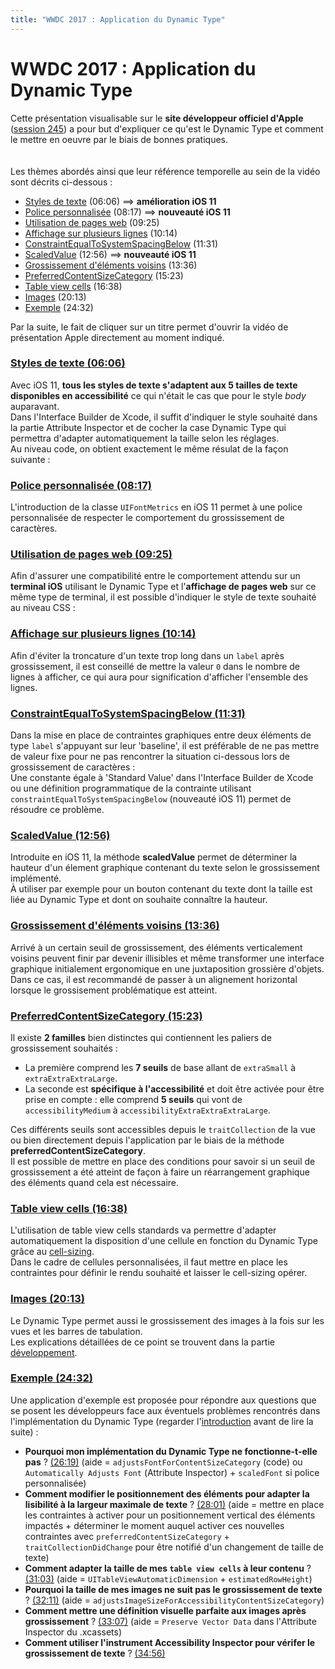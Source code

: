 ```yaml
---
title: "WWDC 2017 : Application du Dynamic Type"
---
```


# WWDC 2017 : Application du Dynamic Type

Cette présentation visualisable sur le **site développeur officiel d'Apple** ([session 245](https://developer.apple.com/videos/play/wwdc2017/245/)) a pour but d'expliquer ce qu'est le <span lang="en">Dynamic Type</span> et comment le mettre en oeuvre par le biais de bonnes pratiques.
<br><img style="max-width: 200px; height: auto;" alt="" src="../../../../images/iOSdev/wwdc17-logo.png" />
<img style="max-width: 700px; height: auto;" alt="" src="../../../../images/iOSdev/wwdc17-245.png" />
<br><br>Les thèmes abordés ainsi que leur référence temporelle au sein de la vidéo sont décrits ci-dessous :
- [Styles de texte](#TextStyles) (06:06) ⟹ **amélioration iOS 11**
- [Police personnalisée](#CustomFonts) (08:17) ⟹ **nouveauté iOS 11**
- [Utilisation de pages web](#WebViews) (09:25)
- [Affichage sur plusieurs lignes](#WrapToMultipleLines) (10:14)
- [ConstraintEqualToSystemSpacingBelow](#AutoLayoutSystemSpacingConstraints) (11:31)
- [ScaledValue](#ScaledValue) (12:56) ⟹ **nouveauté iOS 11**
- [Grossissement d'éléments voisins](#SideBySideText) (13:36)
- [PreferredContentSizeCategory](#PreferredContentSizeCategory) (15:23)
- [Table view cells](#TableViewCells) (16:38)
- [Images](#Images) (20:13)
- [Exemple](#Demo) (24:32)

Par la suite, le fait de cliquer sur un titre permet d'ouvrir la vidéo de présentation <span lang="en">Apple</span> directement au moment indiqué.

<a name="TextStyles"></a>
### [Styles de texte (06:06)](https://developer.apple.com/videos/play/wwdc2017/245/?time=366)
Avec iOS 11, **tous les styles de texte s'adaptent aux 5 tailles de texte disponibles en accessibilité** ce qui n'était le cas que pour le style *body* auparavant.
<br>Dans l'<span lang="en">Interface Builder</span> de Xcode, il suffit d'indiquer le style souhaité dans la partie <span lang="en">Attribute Inspector</span> et de cocher la case <span lang="en">Dynamic Type</span> qui permettra d'adapter automatiquement la taille selon les réglages.
<br><img style="max-width: 1000px; height: auto;" alt="" src="../../../../images/iOSdev/wwdc17-245-TextStyle_1.png" />
<br>Au niveau code, on obtient exactement le même résulat de la façon suivante :
<br><img style="max-width: 500px; height: auto;" alt="" src="../../../../images/iOSdev/wwdc17-245-TextStyle_2.png" />

<a name="CustomFonts"></a>
### [Police personnalisée (08:17)](https://developer.apple.com/videos/play/wwdc2017/245/?time=497)
L'introduction de la classe `UIFontMetrics` en iOS 11 permet à une police personnalisée de respecter le comportement du grossissement de caractères.
<br><img style="max-width: 750px; height: auto;" alt="" src="../../../../images/iOSdev/wwdc17-245-CustomFonts.png" />

<a name="WebViews"></a>
### [Utilisation de pages web (09:25)](https://developer.apple.com/videos/play/wwdc2017/245/?time=565)
Afin d'assurer une compatibilité entre le comportement attendu sur un **terminal iOS** utilisant le <span lang="en">Dynamic Type</span> et l'**affichage de pages web** sur ce même type de terminal, il est possible d'indiquer le style de texte souhaité au niveau CSS :
<br><img style="max-width: 600px; height: auto;" alt="" src="../../../../images/iOSdev/wwdc17-245-WebViews.png" />

<a name="WrapToMultipleLines"></a>
### [Affichage sur plusieurs lignes (10:14)](https://developer.apple.com/videos/play/wwdc2017/245/?time=614)
Afin d'éviter la troncature d'un texte trop long dans un `label` après grossissement, il est conseillé de mettre la valeur `0` dans le nombre de lignes à afficher, ce qui aura pour signification d'afficher l'ensemble des lignes.
<br><img style="max-width: 1000px; height: auto;" alt="" src="../../../../images/iOSdev/wwdc17-245-WrapToMultipleLines.png" />

<a name="AutoLayoutSystemSpacingConstraints"></a>
### [ConstraintEqualToSystemSpacingBelow (11:31)](https://developer.apple.com/videos/play/wwdc2017/245/?time=691)
Dans la mise en place de contraintes graphiques entre deux éléments de type `label` s'appuyant sur leur 'baseline', il est préférable de ne pas mettre de valeur fixe pour ne pas rencontrer la situation ci-dessous lors de grossissement de caractères :
<br><img style="max-width: 450px; height: auto;" alt="" src="../../../../images/iOSdev/wwdc17-245-AutoLayoutsystemSpacingConstraints_1.png" />
<br>Une constante égale à 'Standard Value' dans l'<span lang="en">Interface Builder</span> de Xcode ou une définition programmatique de la contrainte utilisant `constraintEqualToSystemSpacingBelow` (nouveauté iOS 11) permet de résoudre ce problème.
<br><img style="max-width: 650px; height: auto;" alt="" src="../../../../images/iOSdev/wwdc17-245-AutoLayoutsystemSpacingConstraints_2.png" />

<a name="ScaledValue"></a>
### [ScaledValue (12:56)](https://developer.apple.com/videos/play/wwdc2017/245/?time=776)
Introduite en iOS 11, la méthode **scaledValue** permet de déterminer la hauteur d'un élement graphique contenant du texte selon le grossissement implémenté.
<br><img style="max-width: 700px; height: auto;" alt="" src="../../../../images/iOSdev/wwdc17-245-ScaledValue.png" />
<br>À utiliser par exemple pour un bouton contenant du texte dont la taille est liée au <span lang="en">Dynamic Type</span> et dont on souhaite connaître la hauteur.

<a name="SideBySideText"></a>
### [Grossissement d'éléments voisins (13:36)](https://developer.apple.com/videos/play/wwdc2017/245/?time=816)
Arrivé à un certain seuil de grossissement, des éléments verticalement voisins peuvent finir par devenir illisibles et même transformer une interface graphique initialement ergonomique en une juxtaposition grossière d'objets.
<br>Dans ce cas, il est recommandé de passer à un alignement horizontal lorsque le grossisement problématique est atteint.
<br><img style="max-width: 700px; height: auto;" alt="" src="../../../../images/iOSdev/wwdc17-245-SideBySideText.png" />

<a name="PreferredContentSizeCategory"></a>
### [PreferredContentSizeCategory (15:23)](https://developer.apple.com/videos/play/wwdc2017/245/?time=923)
Il existe **2 familles** bien distinctes qui contiennent les paliers de grossissement souhaités :
- La première comprend les **7 seuils** de base allant de `extraSmall` à `extraExtraExtraLarge`.
- La seconde est **spécifique à l'accessibilité** et doit être activée pour être prise en compte : elle comprend **5 seuils** qui vont de `accessibilityMedium` à `accessibilityExtraExtraExtraLarge`.

Ces différents seuils sont accessibles depuis le `traitCollection` de la vue ou bien directement depuis l'application par le biais de la méthode **preferredContentSizeCategory**.
<br><img style="max-width: 900px; height: auto;" alt="" src="../../../../images/iOSdev/wwdc17-245-PreferredContentSizeCategory_1.png" />
<br>Il est possible de mettre en place des conditions pour savoir si un seuil de grossissement a été atteint de façon à faire un réarrangement graphique des éléments quand cela est nécessaire.
<br><img style="max-width: 650px; height: auto;" alt="" src="../../../../images/iOSdev/wwdc17-245-PreferredContentSizeCategory_2.png" />

<a name="TableViewCells"></a>
### [Table view cells (16:38)](https://developer.apple.com/videos/play/wwdc2017/245/?time=998)
L'utilisation de <span lang="en">table view cells</span> standards va permettre d'adapter automatiquement la disposition d'une cellule en fonction du <span lang="en">Dynamic Type</span> grâce au [cell-sizing](https://developer.apple.com/videos/play/wwdc2017/245/?time=1058).
<br><img style="max-width: 600px; height: auto;" alt="" src="../../../../images/iOSdev/wwdc17-245-TableViews_1.png" />
<br>Dans le cadre de cellules personnalisées, il faut mettre en place les contraintes pour définir le rendu souhaité et laisser le <span lang="en">cell-sizing</span> opérer.
<br><img style="max-width: 750px; height: auto;" alt="" src="../../../../images/iOSdev/wwdc17-245-TableViews_2.png" />

<a name="Images"></a>
### [Images (20:13)](https://developer.apple.com/videos/play/wwdc2017/245/?time=1213)
Le <span lang="en">Dynamic Type</span> permet aussi le grossissement des images à la fois sur les vues et les barres de tabulation.
<br>Les explications détaillées de ce point se trouvent dans la partie [développement](../../../developpement#taille-des-elements-graphiques).

<a name="Demo"></a>
### [Exemple (24:32)](https://developer.apple.com/videos/play/wwdc2017/245/?time=1472)
Une application d'exemple est proposée pour répondre aux questions que se posent les développeurs face aux éventuels problèmes rencontrés dans l'implémentation du <span lang="en">Dynamic Type</span> (regarder l'[introduction](https://developer.apple.com/videos/play/wwdc2017/245/?time=1506) avant de lire la suite) :
- **Pourquoi mon implémentation du <span lang="en">Dynamic Type</span> ne fonctionne-t-elle pas** ?
[(26:19)](https://developer.apple.com/videos/play/wwdc2017/245/?time=1579) (aide = <span lang="en">`adjustsFontForContentSizeCategory`</span> (code) ou <span lang="en">`Automatically Adjusts Font`</span> (<span lang="en">Attribute Inspector</span>) + <span lang="en">`scaledFont`</span> si police personnalisée)
- **Comment modifier le positionnement des éléments pour adapter la lisibilité à la largeur maximale de texte** ?
[(28:01)](https://developer.apple.com/videos/play/wwdc2017/245/?time=1681) (aide = mettre en place les contraintes à activer pour un positionnement vertical des éléments impactés + déterminer le moment auquel activer ces nouvelles contraintes avec <span lang="en">`preferredContentSizeCategory`</span> + <span lang="en">`traitCollectionDidChange`</span> pour être notifié d'un changement de taille de texte)
- **Comment adapter la taille de mes <span lang="en">`table view cells`</span> à leur contenu** ?
[(31:03)](https://developer.apple.com/videos/play/wwdc2017/245/?time=1863) (aide = <span lang="en">`UITableViewAutomaticDimension`</span> + <span lang="en">`estimatedRowHeight`</span>)
- **Pourquoi la taille de mes images ne suit pas le grossissement de texte** ? [(32:11)](https://developer.apple.com/videos/play/wwdc2017/245/?time=1931) (aide = <span lang="en">`adjustsImageSizeForAccessibilityContentSizeCategory`</span>)
- **Comment mettre une définition visuelle parfaite aux images après grossissement** ? [(33:07)](https://developer.apple.com/videos/play/wwdc2017/245/?time=1987) (aide = <span lang="en">`Preserve Vector Data`</span> dans l'<span lang="en">Attribute Inspector</span> du .xcassets)
- **Comment utiliser l'instrument <span lang="en">Accessibility Inspector</span> pour vérifer le grossissement de texte** ? [(34:56)](https://developer.apple.com/videos/play/wwdc2017/245/?time=2096)
